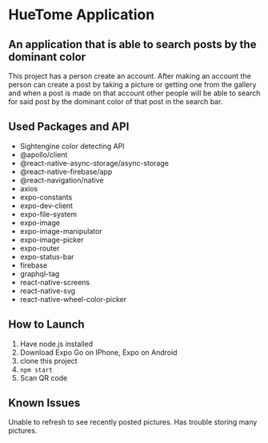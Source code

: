 # HueTome Application

## An application that is able to search posts by the dominant color

This project has a person create an account. After making an account the person can create a post by taking a picture or getting one from the gallery and when a post is made on that account other people will be able to search for said post by the dominant color of that post in the search bar.

## Used Packages and API

* Sightengine color detecting API
* @apollo/client
* @react-native-async-storage/async-storage
* @react-native-firebase/app
* @react-navigation/native
* axios
* expo-constants
* expo-dev-client
* expo-file-system
* expo-image
* expo-image-manipulator
* expo-image-picker
* expo-router
* expo-status-bar
* firebase
* graphql-tag
* react-native-screens
* react-native-svg
* react-native-wheel-color-picker

## How to Launch

1. Have node.js installed
2. Download Expo Go on IPhone, Expo on Android
3. clone this project
4. `npm start`
5. Scan QR code

## Known Issues

Unable to refresh to see recently posted pictures.
Has trouble storing many pictures.
